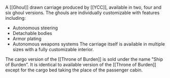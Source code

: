 A [[Ghoul]] drawn carriage produced by [[YCC]], available in two, four and six ghoul versions. The ghouls are individually customizable with features including:
- Autonomous steering
- Detachable bodies
- Armor plating
- Autonomous weapons systems
The carriage itself is available in multiple sizes with a fully customizable interior.

The cargo version of the [[Throne of Burden]] is sold under the name "Ship of Burden". It is identical to available version of the [[Throne of Burden]] except for the cargo bed taking the place of the passenger cabin.